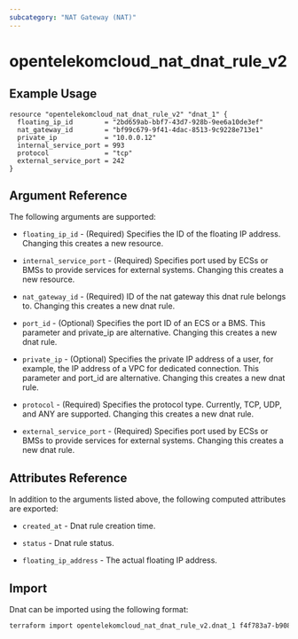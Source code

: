 ```yaml
---
subcategory: "NAT Gateway (NAT)"
---
```


# opentelekomcloud_nat_dnat_rule_v2

## Example Usage

```hcl
resource "opentelekomcloud_nat_dnat_rule_v2" "dnat_1" {
  floating_ip_id        = "2bd659ab-bbf7-43d7-928b-9ee6a10de3ef"
  nat_gateway_id        = "bf99c679-9f41-4dac-8513-9c9228e713e1"
  private_ip            = "10.0.0.12"
  internal_service_port = 993
  protocol              = "tcp"
  external_service_port = 242
}
```

## Argument Reference

The following arguments are supported:

* `floating_ip_id` - (Required) Specifies the ID of the floating IP address.
  Changing this creates a new resource.

* `internal_service_port` - (Required) Specifies port used by ECSs or BMSs
  to provide services for external systems. Changing this creates a new resource.

* `nat_gateway_id` - (Required) ID of the nat gateway this dnat rule belongs to.
   Changing this creates a new dnat rule.

* `port_id` - (Optional) Specifies the port ID of an ECS or a BMS.
  This parameter and private_ip are alternative. Changing this creates a
  new dnat rule.

* `private_ip` - (Optional) Specifies the private IP address of a
  user, for example, the IP address of a VPC for dedicated connection.
  This parameter and port_id are alternative.
  Changing this creates a new dnat rule.

* `protocol` - (Required) Specifies the protocol type. Currently,
  TCP, UDP, and ANY are supported.
  Changing this creates a new dnat rule.

* `external_service_port` - (Required) Specifies port used by ECSs or
  BMSs to provide services for external systems.
  Changing this creates a new dnat rule.

## Attributes Reference

In addition to the arguments listed above, the following computed attributes are exported:

* `created_at` - Dnat rule creation time.

* `status` - Dnat rule status.

* `floating_ip_address` - The actual floating IP address.

## Import

Dnat can be imported using the following format:

```sh
terraform import opentelekomcloud_nat_dnat_rule_v2.dnat_1 f4f783a7-b908-4215-b018-724960e5df4a
```
